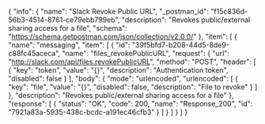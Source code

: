 {
  "info": {
    "name": "Slack Revoke Public URL",
    "_postman_id": "f15c836d-56b3-4514-8761-ce79ebb799eb",
    "description": "Revokes public/external sharing access for a file",
    "schema": "https://schema.getpostman.com/json/collection/v2.0.0/"
  },
  "item": [
    {
      "name": "messaging",
      "item": [
        {
          "id": "39f5bfd7-b208-44d5-8de9-c88fc45aceca",
          "name": "files_revokePublicURL",
          "request": {
            "url": "http://slack.com/api/files.revokePublicURL",
            "method": "POST",
            "header": [
              {
                "key": "token",
                "value": "{}",
                "description": "Authentication token",
                "disabled": false
              }
            ],
            "body": {
              "mode": "urlencoded",
              "urlencoded": [
                {
                  "key": "file",
                  "value": "{}",
                  "disabled": false,
                  "description": "File to revoke"
                }
              ]
            },
            "description": "Revokes public/external sharing access for a file"
          },
          "response": [
            {
              "status": "OK",
              "code": 200,
              "name": "Response_200",
              "id": "7921a83a-5935-438c-bcdc-a191ec46cfb3"
            }
          ]
        }
      ]
    }
  ]
}